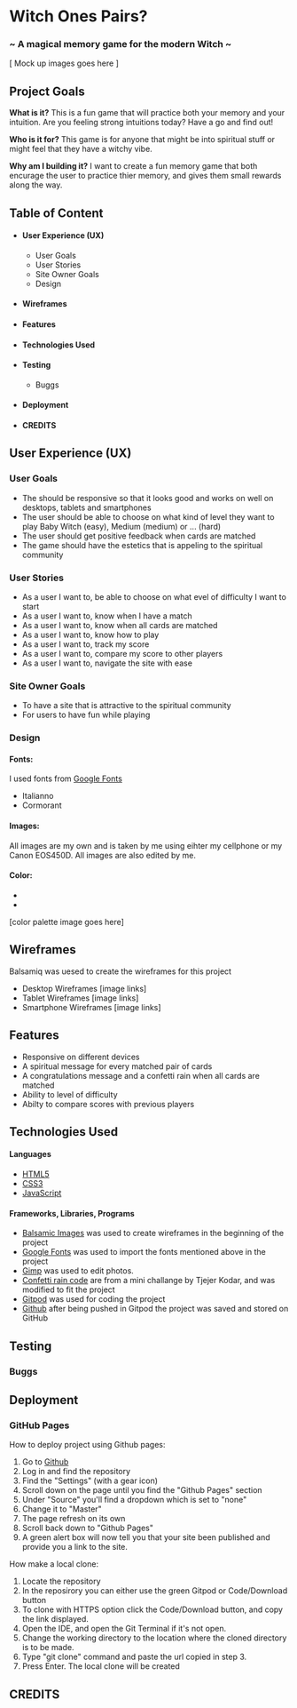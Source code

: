 # Witch Ones Pairs?
### ~ A magical memory game for the modern Witch ~

[ Mock up images goes here ]

## Project Goals
**What is it?** 
This is a fun game that will practice both your memory and your intuition.
Are you feeling strong intuitions today? Have a go and find out!

**Who is it for?**
This game is for anyone that might be into spiritual stuff or might feel that they 
have a witchy vibe.

**Why am I building it?**
I want to create a fun memory game that both encurage the user to practice thier memory, 
and gives them small rewards along the way.

## Table of Content

* #### **User Experience (UX)**
    * User Goals
    * User Stories
    * Site Owner Goals
    * Design 
* #### **Wireframes**
* #### **Features**
* #### **Technologies Used**
* #### **Testing**
    * Buggs
* #### **Deployment**
* #### **CREDITS**

## User Experience (UX)

### User Goals
* The should be responsive so that it looks good and works on well on desktops,
tablets and smartphones
* The user should be able to choose on what kind of level they want to play
Baby Witch (easy), Medium (medium) or ... (hard)
* The user should get positive feedback when cards are matched
* The game should have the estetics that is appeling to the spiritual community

### User Stories
* As a user I want to, be able to choose on what evel of difficulty I want to start 
* As a user I want to, know when I have a match
* As a user I want to, know when all cards are matched
* As a user I want to, know how to play 
* As a user I want to, track my score
* As a user I want to, compare my score to other players
* As a user I want to, navigate the site with ease

### Site Owner Goals
* To have a site that is attractive to the spiritual community
* For users to have fun while playing

### Design

#### Fonts:

I used fonts from [Google Fonts](https://fonts.google.com/)
* Italianno
* Cormorant

#### Images:

All images are my own and is taken by me using eihter my cellphone or my 
Canon EOS450D. All images are also edited by me.

#### Color: 

*
*

[color palette image goes here]

## Wireframes
Balsamiq was uesed to create the wireframes for this project

* Desktop Wireframes
[image links]
* Tablet Wireframes
[image links]
* Smartphone Wireframes 
[image links]


## Features
* Responsive on different devices
* A spiritual message for every matched pair of cards
* A congratulations message and a confetti rain when all cards are matched
* Ability to level of difficulty
* Abilty to compare scores with previous players

## Technologies Used
#### Languages
* [HTML5](https://en.wikipedia.org/wiki/HTML5)
* [CSS3](https://en.wikipedia.org/wiki/CSS)
* [JavaScript](https://en.wikipedia.org/wiki/JavaScript)
#### Frameworks, Libraries, Programs
* [Balsamic Images](https://balsamiq.com)
 was used to create wireframes in the beginning of the project
* [Google Fonts](https://fonts.google.com/)
was used to import the fonts mentioned above in the project
* [Gimp](https://www.gimp.org/)
was used to edit photos.
* [Confetti rain code](https://www.tjejerkodar.se/) are from a mini challange
by Tjejer Kodar, and was modified to fit the project
* [Gitpod](https://gitpod.io/)
was used for coding the project
* [Github](https://github.com/)
after being pushed in Gitpod the project was saved and stored on GitHub


## Testing
### Buggs

## Deployment
### GitHub Pages
How to deploy project using Github pages:

1. Go to [Github](https://github.com/)
2. Log in and find the repository
3. Find the "Settings" (with a gear icon)
4. Scroll down on the page until you find the "Github Pages" section
5. Under "Source" you'll find a dropdown which is set to "none"
6. Change it to "Master"
7. The page refresh on its own
8. Scroll back down to "Github Pages" 
9. A green alert box will now tell you that your site been published and provide you a link to the site.

How make a local clone:
1. Locate the repository
2. In the reposirory you can either use the green Gitpod or Code/Download button
3. To clone with HTTPS option click the Code/Download button, and copy the link displayed.
4. Open the IDE, and open the Git Terminal if it's not open.
5. Change the working directory to the location where the cloned directory is to be made.
6. Type "git clone" command and paste the url copied in step 3.
7. Press Enter. The local clone will be created


## CREDITS